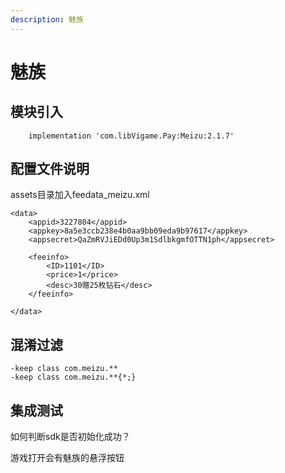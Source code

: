 ```yaml
---
description: 魅族
---
```


# 魅族

## 模块引入

```text
    implementation 'com.libVigame.Pay:Meizu:2.1.7'
```

## 配置文件说明

assets目录加入feedata\_meizu.xml

```text
<data>
    <appid>3227804</appid>
    <appkey>8a5e3ccb238e4b0aa9bb09eda9b97617</appkey>
    <appsecret>QaZmRVJiEDd0Up3m1SdlbkgmfOTTN1ph</appsecret>

    <feeinfo>
        <ID>1101</ID>
        <price>1</price>
        <desc>30赠25枚钻石</desc>
    </feeinfo>

</data>
```

## 混淆过滤

```text
-keep class com.meizu.**
-keep class com.meizu.**{*;}
```

## 集成测试

如何判断sdk是否初始化成功？

游戏打开会有魅族的悬浮按钮


